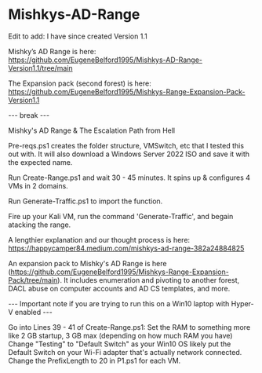 # Mishkys-AD-Range
Edit to add: I have since created Version 1.1

Mishky’s AD Range is here: https://github.com/EugeneBelford1995/Mishkys-AD-Range-Version1.1/tree/main

The Expansion pack (second forest) is here: https://github.com/EugeneBelford1995/Mishkys-Range-Expansion-Pack-Version1.1

--- break ---

Mishky's AD Range &amp; The Escalation Path from Hell

Pre-reqs.ps1 creates the folder structure, VMSwitch, etc that I tested this out with. It will also download a Windows Server 2022 ISO and save it with the expected name.

Run Create-Range.ps1 and wait 30 - 45 minutes. It spins up & configures 4 VMs in 2 domains.

Run Generate-Traffic.ps1 to import the function. 

Fire up your Kali VM, run the command 'Generate-Traffic', and begain atacking the range.

A lengthier explanation and our thought process is here: https://happycamper84.medium.com/mishkys-ad-range-382a24884825

An expansion pack to Mishky's AD Range is here (https://github.com/EugeneBelford1995/Mishkys-Range-Expansion-Pack/tree/main). It includes enumeration and pivoting to another forest, DACL abuse on computer accounts and AD CS templates, and more. 

--- Important note if you are trying to run this on a Win10 laptop with Hyper-V enabled ---

Go into Lines 39 - 41 of Create-Range.ps1:
Set the RAM to something more like 2 GB startup, 3 GB max (depending on how much RAM you have)
Change "Testing" to "Default Switch" as your Win10 OS likely put the Default Switch on your Wi-Fi adapter that's actually network connected.
Change the PrefixLength to 20 in P1.ps1 for each VM.
